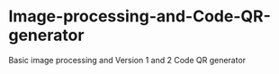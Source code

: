 # Image-processing-and-Code-QR-generator
Basic image processing and Version 1 and 2 Code QR generator 
